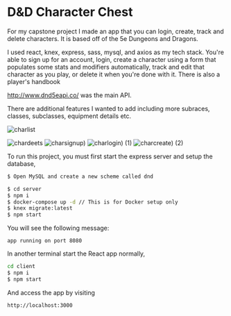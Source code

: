 # D&D Character Chest

For my capstone project I made an app that you can login, create, track and delete characters. It is based off of the 5e Dungeons and Dragons.

I used react, knex, express, sass, mysql, and axios as my tech stack.  You're able to sign up for an account, login, create a character using a form that populates some stats and modifiers automatically, track and edit that character as you play, or delete it when you're done with it.  There is also a player's handbook 

http://www.dnd5eapi.co/ was the main API.

There are additional features I wanted to add including more subraces, classes, subclasses, equipment details etc.

![charlist](https://user-images.githubusercontent.com/90243125/152275503-c408ced3-3545-4efb-b0a7-39414b757350.PNG)

![chardeets](https://user-images.githubusercontent.com/90243125/152275506-7043ace7-8a98-47d6-8562-960d9744af66.PNG)
![charsignup)](https://user-images.githubusercontent.com/90243125/172281636-7fe52633-6deb-4bbb-b602-f673438f5485.png)
![charlogin) (1)](https://user-images.githubusercontent.com/90243125/172281644-86793a0b-0ab3-440b-9e4e-93afa4146e65.png)
![charcreate) (2)](https://user-images.githubusercontent.com/90243125/172281649-e019435d-6bde-44f8-bf5c-c45f16e6b26d.png)


To run this project, you must first start the express server and setup the database,


```sh
$ Open MySQL and create a new scheme called dnd 

```

```sh
$ cd server
$ npm i
$ docker-compose up -d // This is for Docker setup only
$ knex migrate:latest
$ npm start
```

You will see the following message:

```none
app running on port 8080
```

In another terminal start the React app normally,

```sh
cd client
$ npm i
$ npm start
```

And access the app by visiting

```none
http://localhost:3000
```
